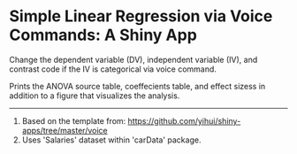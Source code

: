 <H1>Simple Linear Regression via Voice Commands: A Shiny App</H1>

Change the dependent variable (DV), independent variable (IV), and contrast code if the IV is categorical via voice command.

Prints the ANOVA source table, coeffecients table, and effect sizess in addition to a figure that visualizes the analysis.

---
1. Based on the template from: https://github.com/yihui/shiny-apps/tree/master/voice
2. Uses 'Salaries' dataset within 'carData' package.
